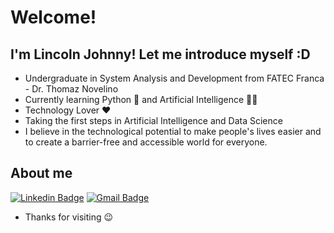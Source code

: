 # Welcome!
## I'm Lincoln Johnny! Let me introduce myself :D

- Undergraduate in System Analysis and Development from FATEC Franca - Dr. Thomaz Novelino
- Currently learning Python 🐍 and Artificial Intelligence 🧠🤖 
- Technology Lover ❤️
- Taking the first steps in Artificial Intelligence and Data Science
- I believe in the technological potential to make people's lives easier and to create a barrier-free and accessible world for everyone.

## About me 

[![Linkedin Badge](https://img.shields.io/badge/-LinkedIn-blue?style=flat-square&logo=Linkedin&logoColor=white&link=https://www.linkedin.com/in/lincolnjohnny/)](https://www.linkedin.com/in/lincolnjohnny/)
[![Gmail Badge](https://img.shields.io/badge/-Gmail-c14438?style=flat-square&logo=Gmail&logoColor=white&link=mailto:lincolnjohnny@gmail.com)](mailto:lincolnjohnny@gmail.com)


- Thanks for visiting 😉

<!--
**lincolnjohnny/lincolnjohnny** is a ✨ _special_ ✨ repository because its `README.md` (this file) appears on your GitHub profile.

<img align="right" width="373" height="200" src="https://media2.giphy.com/media/c9ndlj2AUhaqk/200.gif">

Here are some ideas to get you started:

- 🔭 I’m currently working on ...
- 🌱 I’m currently learning ...
- 👯 I’m looking to collaborate on ...
- 🤔 I’m looking for help with ...
- 💬 Ask me about ...
- 📫 How to reach me: ...
- 😄 Pronouns: ...
- ⚡ Fun fact: ...
-->
